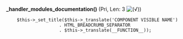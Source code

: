 **_handler_modules_documentation()** (Pri, Len: 3 ![(&radic;)](https://raw.github.com/TheB3Rt0z/schrimp/master/.inc/img/icon_16x16_green_ok.png ""))  
  
		$this->_set_title($this->_translate('COMPONENT VISIBLE NAME')
		                . HTML_BREADCRUMB_SEPARATOR
		                . $this->_translate(__FUNCTION__));
